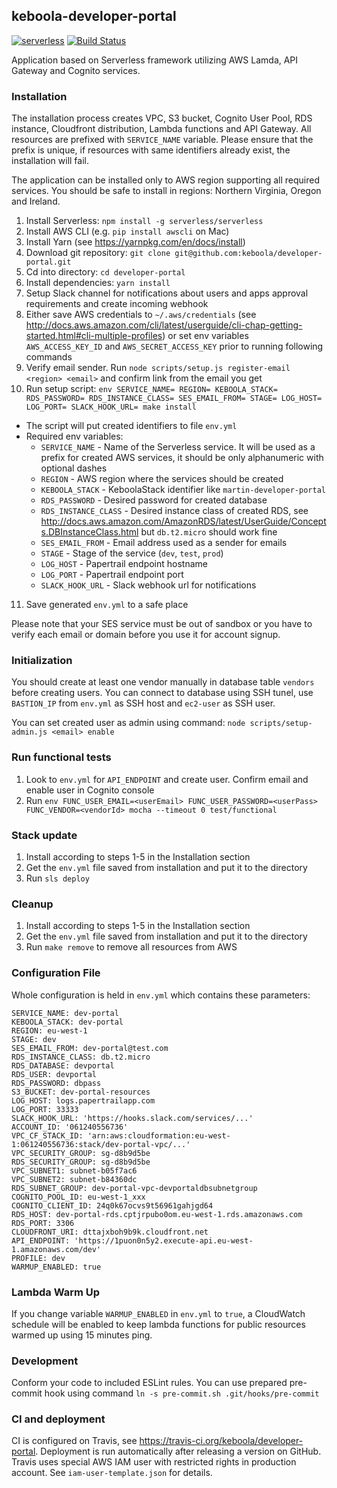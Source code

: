 ## keboola-developer-portal

[![serverless](http://public.serverless.com/badges/v3.svg)](http://www.serverless.com)
[![Build Status](https://travis-ci.org/keboola/developer-portal.svg?branch=master)](https://travis-ci.org/keboola/developer-portal)

Application based on Serverless framework utilizing AWS Lamda, API Gateway and Cognito services.



### Installation

The installation process creates VPC, S3 bucket, Cognito User Pool, RDS instance,
Cloudfront distribution, Lambda functions and API Gateway. All resources are
prefixed with `SERVICE_NAME` variable. Please ensure that the prefix is unique,
if resources with same identifiers already exist, the installation will fail.

The application can be installed only to AWS region supporting all required services. You should be safe to install in regions: Northern Virginia, Oregon and Ireland.

1. Install Serverless: `npm install -g serverless/serverless`
2. Install AWS CLI (e.g. `pip install awscli` on Mac)
3. Install Yarn (see https://yarnpkg.com/en/docs/install)
4. Download git repository: `git clone git@github.com:keboola/developer-portal.git`
5. Cd into directory: `cd developer-portal`
6. Install dependencies: `yarn install`
7. Setup Slack channel for notifications about users and apps approval requirements and create incoming webhook
8. Either save AWS credentials to `~/.aws/credentials` (see http://docs.aws.amazon.com/cli/latest/userguide/cli-chap-getting-started.html#cli-multiple-profiles) or set env variables `AWS_ACCESS_KEY_ID` and `AWS_SECRET_ACCESS_KEY` prior to running following commands
9. Verify email sender. Run `node scripts/setup.js register-email <region> <email>` and confirm link from the email you get
10. Run setup script: `env SERVICE_NAME= REGION= KEBOOLA_STACK= RDS_PASSWORD= RDS_INSTANCE_CLASS= SES_EMAIL_FROM= STAGE= LOG_HOST= LOG_PORT= SLACK_HOOK_URL= make install`
  - The script will put created identifiers to file `env.yml`
  - Required env variables:
    - `SERVICE_NAME` - Name of the Serverless service. It will be used as a prefix for created AWS services, it should be only alphanumeric with optional dashes
    - `REGION` - AWS region where the services should be created
    - `KEBOOLA_STACK` - KeboolaStack identifier like `martin-developer-portal`
    - `RDS_PASSWORD` - Desired password for created database
    - `RDS_INSTANCE_CLASS` - Desired instance class of created RDS, see http://docs.aws.amazon.com/AmazonRDS/latest/UserGuide/Concepts.DBInstanceClass.html but `db.t2.micro` should work fine
    - `SES_EMAIL_FROM` - Email address used as a sender for emails
    - `STAGE` - Stage of the service (`dev`, `test`, `prod`)
    - `LOG_HOST` - Papertrail endpoint hostname
    - `LOG_PORT` - Papertrail endpoint port
    - `SLACK_HOOK_URL` - Slack webhook url for notifications
11. Save generated `env.yml` to a safe place

Please note that your SES service must be out of sandbox or you have to verify
each email or domain before you use it for account signup.

### Initialization

You should create at least one vendor manually in database table `vendors` before creating users.
You can connect to database using SSH tunel, use `BASTION_IP` from `env.yml` as SSH host and `ec2-user` as SSH user.

You can set created user as admin using command: `node scripts/setup-admin.js <email> enable`


### Run functional tests

1. Look to `env.yml` for `API_ENDPOINT` and create user. Confirm email and enable user in Cognito console
2. Run `env FUNC_USER_EMAIL=<userEmail> FUNC_USER_PASSWORD=<userPass> FUNC_VENDOR=<vendorId> mocha --timeout 0 test/functional`


### Stack update

1. Install according to steps 1-5 in the Installation section
2. Get the `env.yml` file saved from installation and put it to the directory
3. Run `sls deploy`

### Cleanup

1. Install according to steps 1-5 in the Installation section
2. Get the `env.yml` file saved from installation and put it to the directory
3. Run `make remove` to remove all resources from AWS

### Configuration File

Whole configuration is held in `env.yml` which contains these parameters:
```
SERVICE_NAME: dev-portal
KEBOOLA_STACK: dev-portal
REGION: eu-west-1
STAGE: dev
SES_EMAIL_FROM: dev-portal@test.com
RDS_INSTANCE_CLASS: db.t2.micro
RDS_DATABASE: devportal
RDS_USER: devportal
RDS_PASSWORD: dbpass
S3_BUCKET: dev-portal-resources
LOG_HOST: logs.papertrailapp.com
LOG_PORT: 33333
SLACK_HOOK_URL: 'https://hooks.slack.com/services/...'
ACCOUNT_ID: '061240556736'
VPC_CF_STACK_ID: 'arn:aws:cloudformation:eu-west-1:061240556736:stack/dev-portal-vpc/...'
VPC_SECURITY_GROUP: sg-d8b9d5be
RDS_SECURITY_GROUP: sg-d8b9d5be
VPC_SUBNET1: subnet-b05f7ac6
VPC_SUBNET2: subnet-b84360dc
RDS_SUBNET_GROUP: dev-portal-vpc-devportaldbsubnetgroup
COGNITO_POOL_ID: eu-west-1_xxx
COGNITO_CLIENT_ID: 24q0k67ocvs9t56961gahjgd64
RDS_HOST: dev-portal-rds.cptjrpubo0om.eu-west-1.rds.amazonaws.com
RDS_PORT: 3306
CLOUDFRONT_URI: dttajxboh9b9k.cloudfront.net
API_ENDPOINT: 'https://1puon0n5y2.execute-api.eu-west-1.amazonaws.com/dev'
PROFILE: dev
WARMUP_ENABLED: true
```

### Lambda Warm Up

If you change variable `WARMUP_ENABLED` in `env.yml` to `true`, a CloudWatch schedule will be enabled to keep lambda functions for public resources warmed up using 15 minutes ping. 

### Development

Conform your code to included ESLint rules. You can use prepared pre-commit hook using command `ln -s pre-commit.sh .git/hooks/pre-commit`

### CI and deployment

CI is configured on Travis, see https://travis-ci.org/keboola/developer-portal. Deployment is run automatically after releasing a version on GitHub. Travis uses special AWS IAM user with restricted rights in production account. See `iam-user-template.json` for details.  